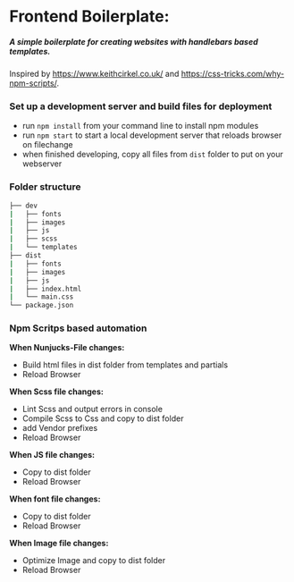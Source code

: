 # Frontend Boilerplate:

##### *A simple boilerplate for creating websites with handlebars based templates.*
Inspired by https://www.keithcirkel.co.uk/ and https://css-tricks.com/why-npm-scripts/.

### Set up a development server and build files for deployment
- run `npm install` from your command line to install npm modules
- run `npm start` to start a local development server that reloads browser on filechange
- when finished developing, copy all files from `dist` folder to put on your webserver

### Folder structure
```bash
├── dev
|   ├── fonts
|   ├── images
|   ├── js
|   ├── scss
|   └── templates
├── dist
|   ├── fonts
|   ├── images
|   ├── js
|   ├── index.html
|   └── main.css
└── package.json
```

### Npm Scritps based automation
**When Nunjucks-File changes:**
- Build html files in dist folder from templates and partials
- Reload Browser

**When Scss file changes:**
- Lint Scss and output errors in console
- Compile Scss to Css and copy to dist folder
- add Vendor prefixes
- Reload Browser

**When JS file changes:**
- Copy to dist folder
- Reload Browser

**When font file changes:**
- Copy to dist folder
- Reload Browser

**When Image file changes:**
- Optimize Image and copy to dist folder
- Reload Browser